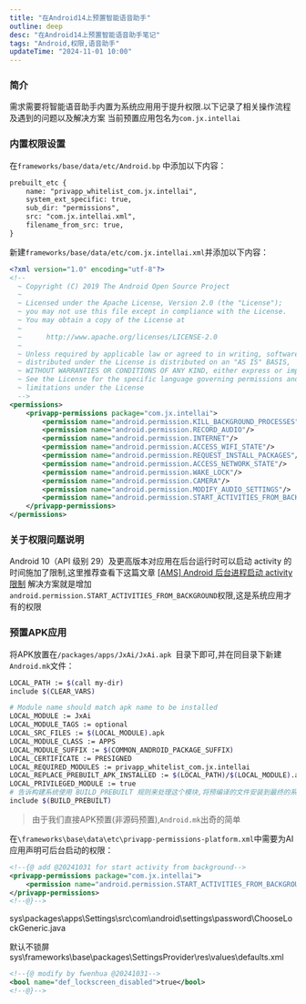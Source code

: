 ```yaml
---
title: "在Android14上预置智能语音助手"
outline: deep
desc: "在Android14上预置智能语音助手笔记"
tags: "Android,权限,语音助手"
updateTime: "2024-11-01 10:00"
---
```

### 简介
需求需要将智能语音助手内置为系统应用用于提升权限.以下记录了相关操作流程及遇到的问题以及解决方案
当前预置应用包名为`com.jx.intellai`

### 内置权限设置
在`frameworks/base/data/etc/Android.bp` 中添加以下内容：
```xml
prebuilt_etc {
    name: "privapp_whitelist_com.jx.intellai",
    system_ext_specific: true,
    sub_dir: "permissions",
    src: "com.jx.intellai.xml",
    filename_from_src: true,
}
```

新建`frameworks/base/data/etc/com.jx.intellai.xml`并添加以下内容：
```xml
<?xml version="1.0" encoding="utf-8"?>
<!--
  ~ Copyright (C) 2019 The Android Open Source Project
  ~
  ~ Licensed under the Apache License, Version 2.0 (the "License");
  ~ you may not use this file except in compliance with the License.
  ~ You may obtain a copy of the License at
  ~
  ~      http://www.apache.org/licenses/LICENSE-2.0
  ~
  ~ Unless required by applicable law or agreed to in writing, software
  ~ distributed under the License is distributed on an "AS IS" BASIS,
  ~ WITHOUT WARRANTIES OR CONDITIONS OF ANY KIND, either express or implied.
  ~ See the License for the specific language governing permissions and
  ~ limitations under the License
  -->
<permissions>
    <privapp-permissions package="com.jx.intellai">
        <permission name="android.permission.KILL_BACKGROUND_PROCESSES"/>
        <permission name="android.permission.RECORD_AUDIO"/>
        <permission name="android.permission.INTERNET"/>
        <permission name="android.permission.ACCESS_WIFI_STATE"/>
        <permission name="android.permission.REQUEST_INSTALL_PACKAGES"/>
        <permission name="android.permission.ACCESS_NETWORK_STATE"/>
        <permission name="android.permission.WAKE_LOCK"/>
        <permission name="android.permission.CAMERA"/>
        <permission name="android.permission.MODIFY_AUDIO_SETTINGS"/>
        <permission name="android.permission.START_ACTIVITIES_FROM_BACKGROUND"/>
    </privapp-permissions>
</permissions>
```

### 关于权限问题说明
Android 10（API 级别 29）及更高版本对应用在后台运行时可以启动 activity 的时间施加了限制,这里推荐查看下这篇文章
[[AMS] Android 后台进程启动 activity 限制](https://blog.csdn.net/qq_27122177/article/details/136659140)
解决方案就是增加`android.permission.START_ACTIVITIES_FROM_BACKGROUND`权限,这是系统应用才有的权限


### 预置APK应用

将APK放置在`/packages/apps/JxAi/JxAi.apk `目录下即可,并在同目录下新建`Android.mk`文件：
```bash
LOCAL_PATH := $(call my-dir)
include $(CLEAR_VARS)

# Module name should match apk name to be installed
LOCAL_MODULE := JxAi
LOCAL_MODULE_TAGS := optional
LOCAL_SRC_FILES := $(LOCAL_MODULE).apk
LOCAL_MODULE_CLASS := APPS
LOCAL_MODULE_SUFFIX := $(COMMON_ANDROID_PACKAGE_SUFFIX)
LOCAL_CERTIFICATE := PRESIGNED
LOCAL_REQUIRED_MODULES := privapp_whitelist_com.jx.intellai
LOCAL_REPLACE_PREBUILT_APK_INSTALLED := $(LOCAL_PATH)/$(LOCAL_MODULE).apk
LOCAL_PRIVILEGED_MODULE := true
# 告诉构建系统使用 BUILD_PREBUILT 规则来处理这个模块,将预编译的文件安装到最终的系统映像中
include $(BUILD_PREBUILT)
```
> 由于我们直接APK预置(非源码预置),`Android.mk`出奇的简单


在`\frameworks\base\data\etc\privapp-permissions-platform.xml`中需要为AI应用声明可后台启动的权限：
```xml
<!--{@ add @20241031 for start activity from background-->
<privapp-permissions package="com.jx.intellai">
    <permission name="android.permission.START_ACTIVITIES_FROM_BACKGROUND"/>
</privapp-permissions>
<!--@}-->
```



sys\packages\apps\Settings\src\com\android\settings\password\ChooseLockGeneric.java


默认不锁屏
sys\frameworks\base\packages\SettingsProvider\res\values\defaults.xml
```xml
<!--{@ modify by fwenhua @20241031-->
<bool name="def_lockscreen_disabled">true</bool>
<!--@}-->
```
